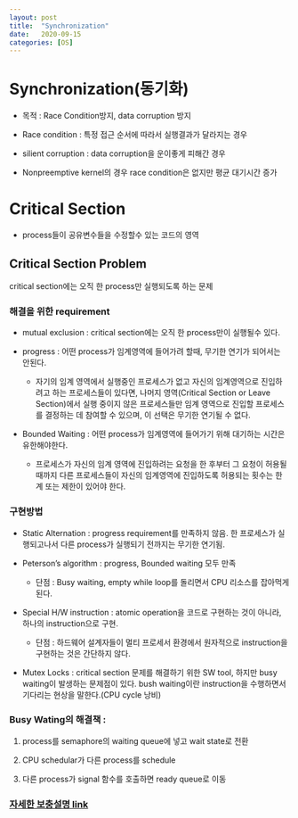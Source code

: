 ```yaml
---
layout: post
title:  "Synchronization"
date:   2020-09-15
categories: [OS]
---
```

# **Synchronization(동기화)**
- 목적 : Race Condition방지, data corruption 방지

- Race condition : 특정 접근 순서에 따라서 실행결과가 달라지는 경우

- silient corruption : data corruption을 운이좋게 피해간 경우

- Nonpreemptive kernel의 경우 race condition은 없지만 평균 대기시간 증가

# **Critical Section**
- process들이 공유변수들을 수정할수 있는 코드의 영역

## **Critical Section Problem**
critical section에는 오직 한 process만 실행되도록 하는 문제

### **해결을 위한 requirement**

- mutual exclusion : critical section에는 오직 한 process만이 실행될수 있다.

- progress : 어떤 process가 임계영역에 들어가려 할때, 무기한 연기가 되어서는 안된다.

    - 자기의 임계 영역에서 실행중인 프로세스가 없고 자신의 임계영역으로 진입하려고 하는 프로세스들이 있다면, 나머지 영역(Critical Section or Leave Section)에서 실행 중이지 않은 프로세스들만 임계 영역으로 진입할 프로세스를 결정하는 데 참여할 수 있으며, 이 선택은 무기한 연기될 수 없다.

- Bounded Waiting : 어떤 process가 임계영역에 들어가기 위해 대기하는 시간은 유한해야한다.

    - 프로세스가 자신의 임계 영역에 진입하려는 요청을 한 후부터 그 요청이 허용될 때까지 다른 프로세스들이 자신의 임계영역에 진입하도록 허용되는 횟수는 한계 또는 제한이 있어야 한다.

### **구현방법**

- Static Alternation : progress requirement를 만족하지 않음. 한 프로세스가 실행되고나서 다른 process가 실행되기 전까지는 무기한 연기됨.

- Peterson’s algorithm : progress, Bounded waiting 모두 만족

    - 단점 : Busy waiting, empty while loop를 돌리면서 CPU 리소스를 잡아먹게된다.

- Special H/W instruction : atomic operation을 코드로 구현하는 것이 아니라, 하나의 instruction으로 구현.

    - 단점 : 하드웨어 설계자들이 멀티 프로세서 환경에서 원자적으로 instruction을 구현하는 것은 간단하지 않다.

- Mutex Locks : critical section 문제를 해결하기 위한 SW tool, 하지만 busy waiting이 발생하는 문제점이 있다.
    bush waiting이란 instruction을 수행하면서 기다리는 현상을 말한다.(CPU cycle 낭비)

### **Busy Wating의 해결책** : 

1) process를 semaphore의 waiting queue에 넣고 wait state로 전환

2) CPU schedular가 다른 process를 schedule

3) 다른 process가 signal 함수를 호출하면 ready queue로 이동 

### [자세한 보충설명 link](https://stackoverflow.com/questions/33143779/what-is-progress-and-bounded-waiting-in-critical-section)
